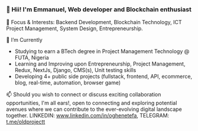 ### 👋 Hii! I'm Emmanuel, Web developer and Blockchain enthusiast

🎈 Focus & Interests: Backend Development, Blockchain Technology, ICT Project Management, System Design, Entrepreneurship. 

🔭 I’m Currently
- Studying to earn a BTech degree in Project Management Technology @ FUTA, Nigeria
- Learning and Improving upon Entrepreneurship, Project Management, Redux, NextJs, Django, CMS(s), Unit testing skills
- Developing 4+ public side projects (fullstack, frontend, API, ecommerce, blog, real-time, automation, browser game)

📫 Should you wish to connect or discuss exciting collaboration opportunities, I'm all ears!, open to connecting and exploring potential avenues where we can contribute to the ever-evolving digital landscape together. LINKEDIN: www.linkedin.com/in/oghenetefa, TELEGRAM: [t.me/oldprojectt](https://t.me/oldprojectt)

<!-- 🎭 Fun facts
-->
